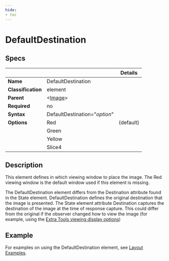 ```yaml
---
hide:
- toc
---
```

<!-- let javascript handle toc on left sidebar -->
# DefaultDestination

## Specs

| ||Details|
|---|---|---|
| **Name** | DefaultDestination ||
| **Classification** | element ||
| **Parent** | <[Image](index.md)\> ||
| **Required** | no ||
| **Syntax** | DefaultDestination="*option*" | |
| **Options** | Red | (default)|
|             | Green | |
|             | Yellow | |
|             | Slice4 | |

## Description

This element defines in which viewing window to place the image.
The Red viewing window is the default window used if this element is missing.

The DefaultDestination element differs from the Destination attribute found in the State element.
DefaultDestination defines the original destination that the image is presented.
The State element attribute Destination captures the destination of the image at the time of response capture. 
This could differ from the original if the observer changed how to view the image (for example, using the 
[Extra Tools viewing display options](../../../user/extratools.md#viewing-display-options))


## Example

For examples on using the DefaultDestination element, see
[Layout Examples](../../examples/example_layouts.md#script-examples). 
